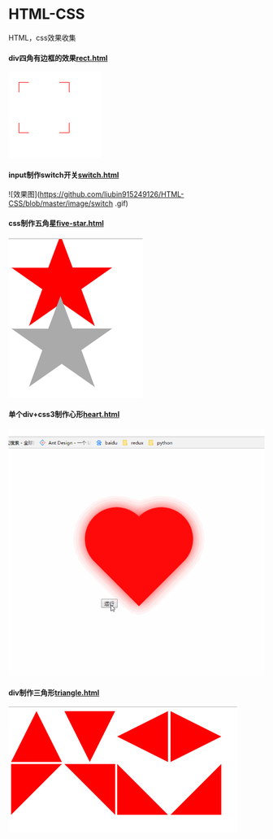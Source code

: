 # HTML-CSS
HTML，css效果收集

#### div四角有边框的效果[rect.html](https://github.com/liubin915249126/HTML-CSS/blob/master/rect.html)
![效果图](https://github.com/liubin915249126/HTML-CSS/blob/master/image/rect.png)

#### input制作switch开关[switch.html](https://github.com/liubin915249126/HTML-CSS/blob/master/switch.html)
![效果图](https://github.com/liubin915249126/HTML-CSS/blob/master/image/switch
.gif)

#### css制作五角星[five-star.html](https://github.com/liubin915249126/HTML-CSS/blob/master/five-star.html)
![效果图](https://github.com/liubin915249126/HTML-CSS/blob/master/image/five-star.png)

#### 单个div+css3制作心形[heart.html](https://github.com/liubin915249126/HTML-CSS/blob/master/heart.html)
![效果图](https://github.com/liubin915249126/HTML-CSS/blob/master/image/heartgif.gif)

#### div制作三角形[triangle.html](https://github.com/liubin915249126/HTML-CSS/blob/master/triangle.html)
![效果图](https://github.com/liubin915249126/HTML-CSS/blob/master/image/triangle.png)